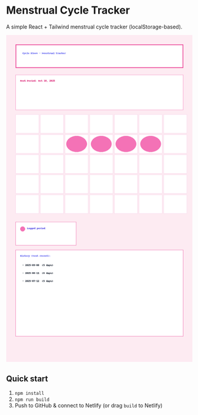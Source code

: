 # Menstrual Cycle Tracker

A simple React + Tailwind menstrual cycle tracker (localStorage-based).

![App screenshot](public/screenshot.png)

## Quick start

1. `npm install`
2. `npm run build`
3. Push to GitHub & connect to Netlify (or drag `build` to Netlify)
